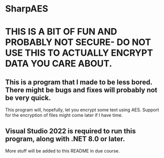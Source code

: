 # SharpAES

# THIS IS A BIT OF FUN AND PROBABLY NOT SECURE- DO NOT USE THIS TO ACTUALLY ENCRYPT DATA YOU CARE ABOUT.

## This is a program that I made to be less bored. There might be bugs and fixes will probably not be very quick.

This program will, hopefully, let you encrypt some text using AES.
Support for the encryption of files might come later if I have time.

## Visual Studio 2022 is required to run this program, along with .NET 8.0 or later.

More stuff will be added to this README in due course.
